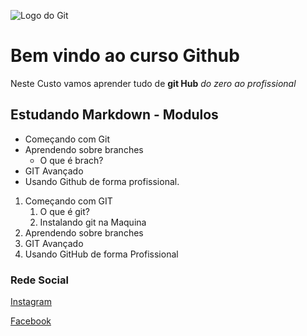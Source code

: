 ![Logo do Git](https://git-scm.com/images/logos/logomark-orange@2x.png)
# Bem vindo ao curso Github
Neste Custo vamos aprender tudo de **git Hub** _do zero ao profissional_



## Estudando Markdown - Modulos
* Começando com Git
* Aprendendo sobre branches
  * O que é brach?
* GIT Avançado
* Usando Github de forma profissional.


1. Começando com GIT
   1. O que é git?
   2. Instalando git na Maquina
2. Aprendendo sobre branches
3. GIT Avançado
4. Usando GitHub de forma Profissional

### Rede Social
[Instagram](https://google.com.br)

[Facebook](https://facebook.com)